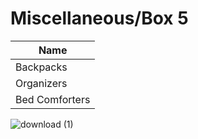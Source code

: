 
# Miscellaneous/Box 5

| Name                        | 
| --------------------------- | 
| Backpacks                   |
| Organizers                  |
| Bed Comforters              |


![download (1)](https://user-images.githubusercontent.com/7928464/80994086-cd60b500-8e01-11ea-8804-e6a68cbbe222.png)








